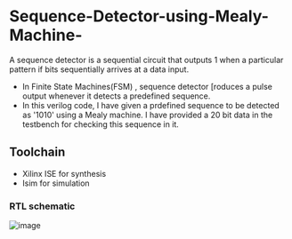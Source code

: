 # Sequence-Detector-using-Mealy-Machine-
A sequence detector is a sequential circuit that outputs 1 when a particular pattern if bits sequentially arrives at a data input.
* In Finite State Machines(FSM) , sequence detector [roduces a pulse output whenever it detects a predefined sequence. 
* In this verilog code, I have given a prdefined sequence to be detected as '1010' using a Mealy machine. I have provided a 20 bit data in the testbench for checking this sequence in it. 

## Toolchain
* Xilinx ISE for synthesis
* Isim for simulation

### RTL schematic
![image](https://user-images.githubusercontent.com/76483382/221878585-98e00cb4-924e-4a2e-84b6-ed49eeec1107.png)

